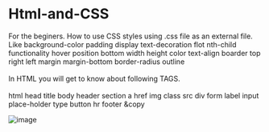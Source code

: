 # Html-and-CSS

For the beginers.
How to use CSS styles using .css file as an external file. <br>
Like 
background-color
padding
display
text-decoration
flot
nth-child functionality
hover
position
bottom
width
height
color
text-align
boarder
top
right
left
margin
margin-bottom
border-radius
outline
<br><br>
In HTML you will get to know about following TAGS.<br><br>
html
head
title
body
header
section
a
href
img
class
src
div
form
label
input
place-holder
type
button
hr
footer
&copy





![image](https://user-images.githubusercontent.com/54939657/113006529-15fc2c00-9193-11eb-85de-3ceb1f15c412.png)


